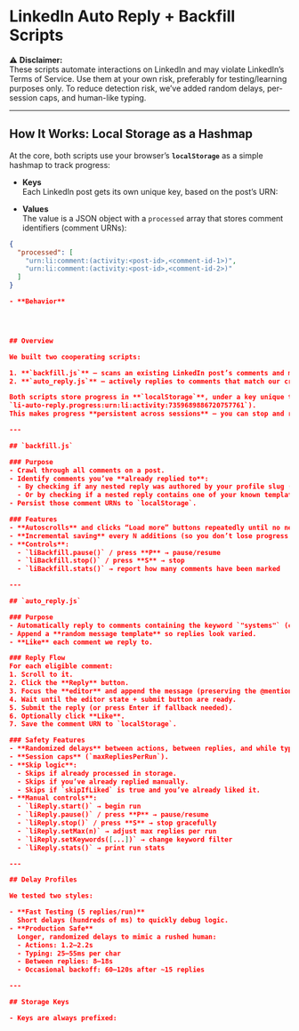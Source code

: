# LinkedIn Auto Reply + Backfill Scripts

⚠️ **Disclaimer:**  
These scripts automate interactions on LinkedIn and may violate LinkedIn’s Terms of Service. Use them at your own risk, preferably for testing/learning purposes only. To reduce detection risk, we’ve added random delays, per-session caps, and human-like typing.

---

## How It Works: Local Storage as a Hashmap

At the core, both scripts use your browser’s **`localStorage`** as a simple hashmap to track progress:

- **Keys**  
  Each LinkedIn post gets its own unique key, based on the post’s URN:

- **Values**  
  The value is a JSON object with a `processed` array that stores comment identifiers (comment URNs):

```json
{
  "processed": [
    "urn:li:comment:(activity:<post-id>,<comment-id-1>)",
    "urn:li:comment:(activity:<post-id>,<comment-id-2>)"
  ]
}

- **Behavior**




## Overview

We built two cooperating scripts:

1. **`backfill.js`** – scans an existing LinkedIn post’s comments and marks all the ones you have already replied to. This ensures you don’t re-reply when running the auto-replyer.
2. **`auto_reply.js`** – actively replies to comments that match our criteria (emails earlier, now keyword `"systems"`) with one of our configured message templates. It also likes each comment as a visible marker.

Both scripts store progress in **`localStorage`**, under a key unique to the LinkedIn post’s URN (e.g.
`li-auto-reply.progress:urn:li:activity:7359689886720757761`).
This makes progress **persistent across sessions** – you can stop and resume anytime.

---

## `backfill.js`

### Purpose
- Crawl through all comments on a post.
- Identify comments you’ve **already replied to**:
  - By checking if any nested reply was authored by your profile slug (`/in/surya-atmuri`).
  - Or by checking if a nested reply contains one of your known template phrases.
- Persist those comment URNs to `localStorage`.

### Features
- **Autoscrolls** and clicks “Load more” buttons repeatedly until no new comments are found.
- **Incremental saving** every N additions (so you don’t lose progress mid-run).
- **Controls**:
  - `liBackfill.pause()` / press **P** → pause/resume
  - `liBackfill.stop()` / press **S** → stop
  - `liBackfill.stats()` → report how many comments have been marked

---

## `auto_reply.js`

### Purpose
- Automatically reply to comments containing the keyword `"systems"` (case-insensitive).
- Append a **random message template** so replies look varied.
- **Like** each comment we reply to.

### Reply Flow
For each eligible comment:
1. Scroll to it.
2. Click the **Reply** button.
3. Focus the **editor** and append the message (preserving the @mention).
4. Wait until the editor state + submit button are ready.
5. Submit the reply (or press Enter if fallback needed).
6. Optionally click **Like**.
7. Save the comment URN to `localStorage`.

### Safety Features
- **Randomized delays** between actions, between replies, and while typing each character.
- **Session caps** (`maxRepliesPerRun`).
- **Skip logic**:
  - Skips if already processed in storage.
  - Skips if you’ve already replied manually.
  - Skips if `skipIfLiked` is true and you’ve already liked it.
- **Manual controls**:
  - `liReply.start()` → begin run
  - `liReply.pause()` / press **P** → pause/resume
  - `liReply.stop()` / press **S** → stop gracefully
  - `liReply.setMax(n)` → adjust max replies per run
  - `liReply.setKeywords([...])` → change keyword filter
  - `liReply.stats()` → print run stats

---

## Delay Profiles

We tested two styles:

- **Fast Testing (5 replies/run)**
  Short delays (hundreds of ms) to quickly debug logic.
- **Production Safe**
  Longer, randomized delays to mimic a rushed human:
  - Actions: 1.2–2.2s
  - Typing: 25–55ms per char
  - Between replies: 8–18s
  - Occasional backoff: 60–120s after ~15 replies

---

## Storage Keys

- Keys are always prefixed:
```

